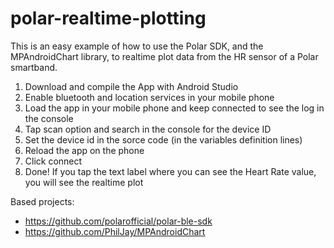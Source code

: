 # polar-realtime-plotting

This is an easy example of how to use the Polar SDK, and the MPAndroidChart library, to realtime plot data from the HR sensor of a Polar smartband.

1. Download and compile the App with Android Studio
2. Enable bluetooth and location services in your mobile phone
3. Load the app in your mobile phone and keep connected to see the log in the console
4. Tap scan option and search in the console for the device ID
5. Set the device id in the sorce code (in the variables definition lines)
6. Reload the app on the phone
7. Click connect
8. Done! If you tap the text label where you can see the Heart Rate value, you will see the realtime plot

Based projects:
- https://github.com/polarofficial/polar-ble-sdk
- https://github.com/PhilJay/MPAndroidChart
